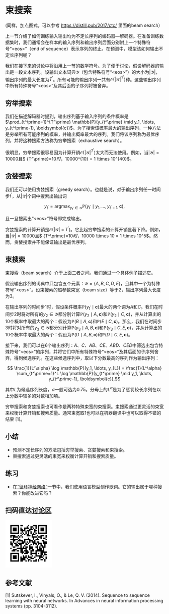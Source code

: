 # 束搜索

(同样，加点图式。可以参考 https://distill.pub/2017/ctc/ 里面的beam search）

上一节介绍了如何训练输入输出均为不定长序列的编码器—解码器。在准备训练数据集时，我们通常会在样本的输入序列和输出序列后面分别附上一个特殊符号“&lt;eos&gt;”（end of sequence）表示序列的终止。在预测中，模型该如何输出不定长序列呢？

我们在接下来的讨论中将沿用上一节的数学符号。为了便于讨论，假设解码器的输出是一段文本序列。设输出文本词典$\mathcal{Y}$（包含特殊符号“&lt;eos&gt;”）的大小为$|\mathcal{Y}|$，输出序列的最大长度为$T^\prime$。所有可能的输出序列一共有$\mathcal{O}(|\mathcal{Y}|^{T^\prime})$种。这些输出序列中所有特殊符号“&lt;eos&gt;”及其后面的子序列将被舍弃。


## 穷举搜索

我们在描述解码器时提到，输出序列基于输入序列的条件概率是$\prod_{t^\prime=1}^{T^\prime} \mathbb{P}(y_{t^\prime} \mid y_1, \ldots, y_{t^\prime-1}, \boldsymbol{c})$。为了搜索该概率最大的输出序列，一种方法是穷举所有可能序列的概率，并输出概率最大的序列。我们将该序列称为最优序列，并将这种搜索方法称为穷举搜索（exhaustive search）。

很明显，穷举搜索很容易因为计算开销$\mathcal{O}(|\mathcal{Y}|^{T^\prime})$太大而无法使用。例如，当$|\mathcal{Y}|=10000$且$ {T^\prime}=10$时，$10000^{10} = 1 \times 10^{40}$。


## 贪婪搜索

我们还可以使用贪婪搜索（greedy search）。也就是说，对于输出序列任一时间步$t^\prime$，从$|\mathcal{Y}|$个词中搜索出输出词

$$y_{t^\prime} = \text{argmax}_{y_{t^\prime} \in \mathcal{Y}} \mathbb{P}(y_{t^\prime} \mid y_1, \ldots, y_{t^\prime-1}, \boldsymbol{c}),$$

且一旦搜索出“&lt;eos&gt;”符号即完成输出。

贪婪搜索的计算开销是$\mathcal{O}(|\mathcal{Y}| \times {T^\prime})$。它比起穷举搜索的计算开销显著下降。例如，当$|\mathcal{Y}|=10000$且$ {T^\prime}=10$时，$10000 \times 10 = 1 \times 10^5$。然而，贪婪搜索并不能保证输出是最优序列。


## 束搜索


束搜索（beam search）介于上面二者之间。我们通过一个具体例子描述它。

假设输出序列的词典中只包含五个元素：$\mathcal{Y} = \{A, B, C, D, E\}$，且其中一个为特殊符号“&lt;eos&gt;”。设束搜索的超参数束宽（beam size）等于2，输出序列最大长度为3。

在输出序列的时间步1时，假设条件概率$\mathbb{P}(y_{t^\prime} \mid \boldsymbol{c})$最大的两个词为$A$和$C$。我们在时间步2时将对所有的$y_2 \in \mathcal{Y}$都分别计算$\mathbb{P}(y_2 \mid A, \boldsymbol{c})$和$\mathbb{P}(y_2 \mid C, \boldsymbol{c})$，并从计算出的10个概率中取最大的两个：假设为$\mathbb{P}(B \mid A, \boldsymbol{c})$和$\mathbb{P}(E \mid C, \boldsymbol{c})$。那么，我们在时间步3时将对所有的$y_3 \in \mathcal{Y}$都分别计算$\mathbb{P}(y_3 \mid A, B, \boldsymbol{c})$和$\mathbb{P}(y_3 \mid C, E, \boldsymbol{c})$，并从计算出的10个概率中取最大的两个：假设为$\mathbb{P}(D \mid A, B, \boldsymbol{c})$和$\mathbb{P}(D \mid C, E, \boldsymbol{c})$。

接下来，我们可以在6个输出序列：$A$、$C$、$AB$、$CE$、$ABD$、$CED$中筛选出包含特殊符号“&lt;eos&gt;”的序列，并将它们中所有特殊符号“&lt;eos&gt;”及其后面的子序列舍弃，得到候选序列。在这些候选序列中，取以下分数最高的序列作为输出序列：

$$ \frac{1}{L^\alpha} \log \mathbb{P}(y_1, \ldots, y_{L}) = \frac{1}{L^\alpha} \sum_{t^\prime=1}^L \log \mathbb{P}(y_{t^\prime} \mid y_1, \ldots, y_{t^\prime-1}, \boldsymbol{c}),$$

其中$L$为候选序列长度，$\alpha$一般可选为0.75。分母上的$L^\alpha$是为了惩罚较长序列在以上分数中较多的对数相加项。

穷举搜索和贪婪搜索也可看作是两种特殊束宽的束搜索。束搜索通过更灵活的束宽来权衡计算开销和搜索质量。通常束宽取1也可以在机器翻译中也可以取得不错的结果 [1]。


## 小结

* 预测不定长序列的方法包括穷举搜索、贪婪搜索和束搜索。
* 束搜索通过更灵活的束宽来权衡计算开销和搜索质量。


## 练习

* 在[“循环神经网络”](../chapter_recurrent-neural-networks/rnn.md)一节中，我们使用语言模型创作歌词。它的输出属于哪种搜索？你能改进它吗？


## 扫码直达[讨论区](https://discuss.gluon.ai/t/topic/6817)

![](../img/qr_beam-search.svg)

## 参考文献

[1] Sutskever, I., Vinyals, O., & Le, Q. V. (2014). Sequence to sequence learning with neural networks. In Advances in neural information processing systems (pp. 3104-3112).

